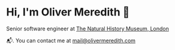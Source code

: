 # Hi, I'm Oliver Meredith 🐙

Senior software engineer at [The Natural History Museum, London](https://www.nhm.ac.uk)

📬. You can contact me at [mail@olivermeredith.com](mailto:mail@olivermeredith.com)
<!--
**OajMeredith23/Oajmeredith23** is a ✨ _special_ ✨ repository because its `README.md` (this file) appears on your GitHub profile.

Here are some ideas to get you started:

- 🔭 I’m currently working on ...
- 🌱 I’m currently learning ...
- 👯 I’m looking to collaborate on ...
- 🤔 I’m looking for help with ...
- 💬 Ask me about ...
- 📫 How to reach me: ...
- 😄 Pronouns: ...
- ⚡ Fun fact: ...
-->
